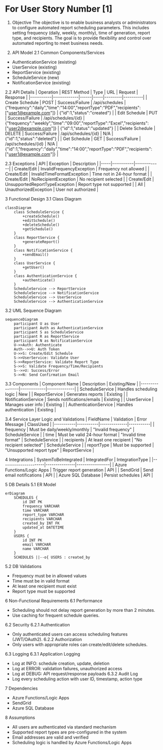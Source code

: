 # For User Story Number [1]

1. Objective
The objective is to enable business analysts or administrators to configure automated report scheduling parameters. This includes setting frequency (daily, weekly, monthly), time of generation, report type, and recipients. The goal is to provide flexibility and control over automated reporting to meet business needs.

2. API Model
2.1 Common Components/Services
- AuthenticationService (existing)
- UserService (existing)
- ReportService (existing)
- ScheduleService (new)
- NotificationService (existing)

2.2 API Details
| Operation | REST Method | Type | URL | Request | Response |
|-----------|-------------|------|-----|---------|----------|
| Create Schedule | POST | Success/Failure | /api/schedules | {"frequency":"daily","time":"14:00","reportType":"PDF","recipients":["user1@example.com"]} | {"id":1,"status":"created"} |
| Edit Schedule | PUT | Success/Failure | /api/schedules/{id} | {"frequency":"weekly","time":"09:00","reportType":"Excel","recipients":["user2@example.com"]} | {"id":1,"status":"updated"} |
| Delete Schedule | DELETE | Success/Failure | /api/schedules/{id} | N/A | {"id":1,"status":"deleted"} |
| Get Schedule | GET | Success/Failure | /api/schedules/{id} | N/A | {"id":1,"frequency":"daily","time":"14:00","reportType":"PDF","recipients":["user1@example.com"]} |

2.3 Exceptions
| API | Exception | Description |
|-----|-----------|-------------|
| Create/Edit | InvalidFrequencyException | Frequency not allowed |
| Create/Edit | InvalidTimeFormatException | Time not in 24-hour format |
| Create/Edit | NoRecipientException | No recipient selected |
| Create/Edit | UnsupportedReportTypeException | Report type not supported |
| All | UnauthorizedException | User not authorized |

3 Functional Design
3.1 Class Diagram
```mermaid
classDiagram
    class ScheduleService {
        +createSchedule()
        +editSchedule()
        +deleteSchedule()
        +getSchedule()
    }
    class ReportService {
        +generateReport()
    }
    class NotificationService {
        +sendEmail()
    }
    class UserService {
        +getUser()
    }
    class AuthenticationService {
        +authenticate()
    }
    ScheduleService --> ReportService
    ScheduleService --> NotificationService
    ScheduleService --> UserService
    ScheduleService --> AuthenticationService
```

3.2 UML Sequence Diagram
```mermaid
sequenceDiagram
    participant U as User
    participant Auth as AuthenticationService
    participant S as ScheduleService
    participant R as ReportService
    participant N as NotificationService
    U->>Auth: Authenticate
    Auth-->>U: Auth Token
    U->>S: Create/Edit Schedule
    S->>UserService: Validate User
    S->>ReportService: Validate Report Type
    S->>S: Validate Frequency/Time/Recipients
    S-->>U: Success/Error
    S->>N: Send Confirmation Email
```

3.3 Components
| Component Name | Description | Existing/New |
|----------------|-------------|--------------|
| ScheduleService | Handles scheduling logic | New |
| ReportService | Generates reports | Existing |
| NotificationService | Sends notifications/emails | Existing |
| UserService | Manages user info | Existing |
| AuthenticationService | Handles authentication | Existing |

3.4 Service Layer Logic and Validations
| FieldName | Validation | Error Message | ClassUsed |
|-----------|-----------|--------------|-----------|
| frequency | Must be daily/weekly/monthly | "Invalid frequency" | ScheduleService |
| time | Must be valid 24-hour format | "Invalid time format" | ScheduleService |
| recipients | At least one recipient | "No recipient selected" | ScheduleService |
| reportType | Must be supported | "Unsupported report type" | ReportService |

4 Integrations
| SystemToBeIntegrated | IntegratedFor | IntegrationType |
|----------------------|---------------|-----------------|
| Azure Functions/Logic Apps | Trigger report generation | API |
| SendGrid | Send email notifications | API |
| Azure SQL Database | Persist schedules | API |

5 DB Details
5.1 ER Model
```mermaid
erDiagram
    SCHEDULES {
        id INT PK
        frequency VARCHAR
        time VARCHAR
        report_type VARCHAR
        recipients VARCHAR
        created_by INT FK
        updated_at DATETIME
    }
    USERS {
        id INT PK
        email VARCHAR
        name VARCHAR
    }
    SCHEDULES ||--o{ USERS : created_by
```

5.2 DB Validations
- Frequency must be in allowed values
- Time must be in valid format
- At least one recipient must exist
- Report type must be supported

6 Non-Functional Requirements
6.1 Performance
- Scheduling should not delay report generation by more than 2 minutes.
- Use caching for frequent schedule queries.

6.2 Security
6.2.1 Authentication
- Only authenticated users can access scheduling features (JWT/OAuth2).
6.2.2 Authorization
- Only users with appropriate roles can create/edit/delete schedules.

6.3 Logging
6.3.1 Application Logging
- Log at INFO: schedule creation, update, deletion
- Log at ERROR: validation failures, unauthorized access
- Log at DEBUG: API request/response payloads
6.3.2 Audit Log
- Log every scheduling action with user ID, timestamp, action type

7 Dependencies
- Azure Functions/Logic Apps
- SendGrid
- Azure SQL Database

8 Assumptions
- All users are authenticated via standard mechanism
- Supported report types are pre-configured in the system
- Email addresses are valid and verified
- Scheduling logic is handled by Azure Functions/Logic Apps
